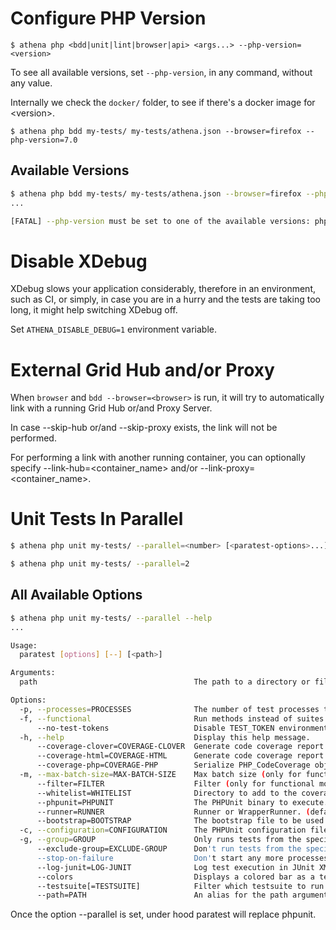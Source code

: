 # Configure PHP Version

`$ athena php <bdd|unit|lint|browser|api> <args...> --php-version=<version>`

To see all available versions, set `--php-version`, in any command, without any value.

Internally we check the `docker/` folder, to see if there's a docker image for &lt;version&gt;.

`$ athena php bdd my-tests/ my-tests/athena.json --browser=firefox --php-version=7.0`

## Available Versions

```bash
$ athena php bdd my-tests/ my-tests/athena.json --browser=firefox --php-version
...

[FATAL] --php-version must be set to one of the available versions: php7.0
```

# Disable XDebug

XDebug slows your application considerably, therefore in an environment, such as CI, or simply, in case you are in a hurry and the tests are taking too long, it might help switching XDebug off.

Set `ATHENA_DISABLE_DEBUG=1` environment variable.

# External Grid Hub and/or Proxy

When `browser` and `bdd --browser=<browser>` is run, it will try to automatically link with a running Grid Hub or/and Proxy Server.

In case --skip-hub or/and --skip-proxy exists, the link will not be performed.

For performing a link with another running container, you can optionally
specify --link-hub=<container_name> and/or --link-proxy=<container_name>.

# Unit Tests In Parallel

```bash
$ athena php unit my-tests/ --parallel=<number> [<paratest-options>...]
```

```bash
$ athena php unit my-tests/ --parallel=2
```

## All Available Options

```bash
$ athena php unit my-tests/ --parallel --help
...

Usage:
  paratest [options] [--] [<path>]

Arguments:
  path                                   The path to a directory or file containing tests. (default: current directory)

Options:
  -p, --processes=PROCESSES              The number of test processes to run. [default: 5]
  -f, --functional                       Run methods instead of suites in separate processes.
      --no-test-tokens                   Disable TEST_TOKEN environment variables. (default: variable is set)
  -h, --help                             Display this help message.
      --coverage-clover=COVERAGE-CLOVER  Generate code coverage report in Clover XML format.
      --coverage-html=COVERAGE-HTML      Generate code coverage report in HTML format.
      --coverage-php=COVERAGE-PHP        Serialize PHP_CodeCoverage object to file.
  -m, --max-batch-size=MAX-BATCH-SIZE    Max batch size (only for functional mode). [default: 0]
      --filter=FILTER                    Filter (only for functional mode).
      --whitelist=WHITELIST              Directory to add to the coverage whitelist.
      --phpunit=PHPUNIT                  The PHPUnit binary to execute. (default: vendor/bin/phpunit)
      --runner=RUNNER                    Runner or WrapperRunner. (default: Runner)
      --bootstrap=BOOTSTRAP              The bootstrap file to be used by PHPUnit.
  -c, --configuration=CONFIGURATION      The PHPUnit configuration file to use.
  -g, --group=GROUP                      Only runs tests from the specified group(s).
      --exclude-group=EXCLUDE-GROUP      Don't run tests from the specified group(s).
      --stop-on-failure                  Don't start any more processes after a failure.
      --log-junit=LOG-JUNIT              Log test execution in JUnit XML format to file.
      --colors                           Displays a colored bar as a test result.
      --testsuite[=TESTSUITE]            Filter which testsuite to run
      --path=PATH                        An alias for the path argument.
```

Once the option --parallel is set, under hood paratest will replace phpunit.
